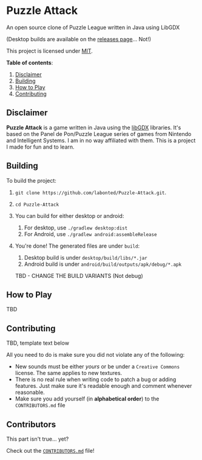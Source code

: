 # Puzzle Attack

An open source clone of Puzzle League written in Java using LibGDX

(Desktop builds are available on the [releases page](https://github.com)... Not!)

This project is licensed under [MIT](LICENSE).

**Table of contents**:

1. [Disclaimer](#disclaimer)
2. [Building](#building)
3. [How to Play](#how-to-play)
4. [Contributing](#contributing)

## Disclaimer

**Puzzle Attack** is a game written in Java using the [libGDX](https://libgdx.badlogicgames.com/) libraries. It's 
based on the Panel de Pon/Puzzle League series of games from Nintendo and Intelligent Systems. I am in no way affiliated with
them. This is a project I made for fun and to learn.

## Building

To build the project:

1. `git clone https://github.com/labonted/Puzzle-Attack.git`.
2. `cd Puzzle-Attack`
3. You can build for either desktop or android:
   1. For desktop, use `./gradlew desktop:dist`
   2. For Android, use `./gradlew android:assembleRelease`
4. You're done! The generated files are under `build`:
   1. Desktop build is under `desktop/build/libs/*.jar`
   2. Android build is under `android/build/outputs/apk/debug/*.apk`
   
   TBD - CHANGE THE BUILD VARIANTS (Not debug)

## How to Play
TBD

## Contributing

TBD, template text below

All you need to do is make sure you did not violate any of the following:
- New sounds must be either *yours* or be under a `Creative Commons` license.
  The same applies to new textures.
- There is no real rule when writing code to patch a bug or adding features.
  Just make sure it's readable enough and comment whenever reasonable.
- Make sure you add yourself (in **alphabetical order**) to the
  `CONTRIBUTORS.md` file

## Contributors

This part isn't true... yet?

Check out the [`CONTRIBUTORS.md`](CONTRIBUTORS.md) file!
